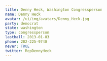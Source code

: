 ```yaml
---
title: Denny Heck, Washington Congressperson
name: Denny Heck
avatar: /ui/img/avatars/Denny_Heck.jpg
party: democrat
state: washington
type: congressperson
lasthall: 2013-01-03
phone: 202-225-9740
never: TRUE
twitter: RepDennyHeck
---
```


